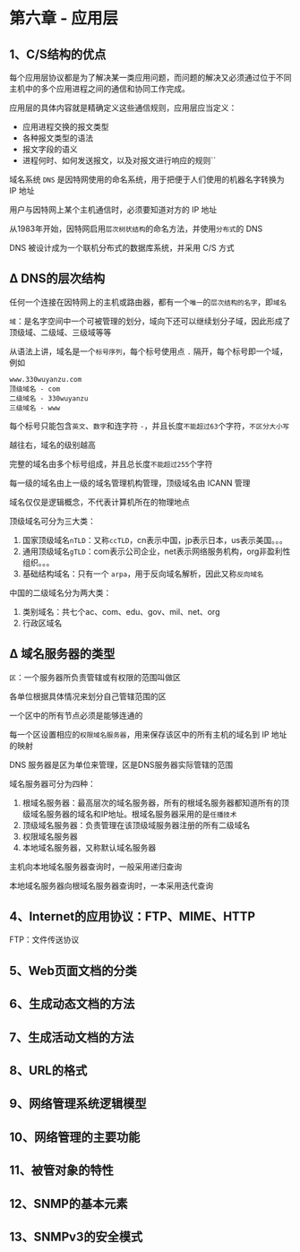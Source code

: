 
# 第六章 - 应用层

## 1、C/S结构的优点<Badge text="TODO" type="error"/>

每个应用层协议都是为了解决某一类应用问题，而问题的解决又必须通过位于不同主机中的多个应用进程之间的通信和协同工作完成。

应用层的具体内容就是精确定义这些通信规则，应用层应当定义：

- 应用进程交换的报文类型
- 各种报文类型的语法
- 报文字段的语义
- 进程何时、如何发送报文，以及对报文进行响应的规则``

域名系统 `DNS` 是因特网使用的命名系统，用于把便于人们使用的机器名字转换为 IP 地址

用户与因特网上某个主机通信时，必须要知道对方的 IP 地址

从1983年开始，因特网启用`层次树状结构`的命名方法，并使用`分布式`的 DNS

DNS 被设计成为一个联机分布式的数据库系统，并采用 C/S 方式

## Δ DNS的层次结构

任何一个连接在因特网上的主机或路由器，都有一个`唯一`的`层次结构的名字`，即`域名`

`域`：是名字空间中一个可被管理的划分，域向下还可以继续划分子域，因此形成了顶级域、二级域、三级域等等

从语法上讲，域名是一个`标号序列`，每个标号使用点 `.` 隔开，每个标号即一个域，例如

```text
www.330wuyanzu.com
顶级域名 - com
二级域名 - 330wuyanzu
三级域名 - www
```

每个标号只能包含`英文`、`数字`和连字符 `-`，并且长度`不能超过63`个字符，`不区分大小写`

越往右，域名的级别越高

完整的域名由多个标号组成，并且总长度`不能超过255`个字符

每一级的域名由上一级的域名管理机构管理，顶级域名由 ICANN 管理

域名仅仅是逻辑概念，不代表计算机所在的物理地点

顶级域名可分为三大类：

1. 国家顶级域名`nTLD`：又称`ccTLD`，cn表示中国，jp表示日本，us表示美国。。。
2. 通用顶级域名`gTLD`：com表示公司企业，net表示网络服务机构，org非盈利性组织。。。
3. 基础结构域名：只有一个 `arpa`，用于反向域名解析，因此又称`反向域名`

中国的二级域名分为两大类：

1. 类别域名：共七个ac、com、edu、gov、mil、net、org
2. 行政区域名

## Δ 域名服务器的类型

`区`：一个服务器所负责管辖或有权限的范围叫做区

各单位根据具体情况来划分自己管辖范围的区

一个区中的所有节点必须是能够连通的

每一个区设置相应的`权限域名服务器`，用来保存该区中的所有主机的域名到 IP 地址的映射

DNS 服务器是区为单位来管理，区是DNS服务器实际管辖的范围

域名服务器可分为四种：

1. 根域名服务器：最高层次的域名服务器，所有的根域名服务器都知道所有的顶级域名服务器的域名和IP地址。根域名服务器采用的是`任播技术`
2. 顶级域名服务器：负责管理在该顶级域服务器注册的所有二级域名
3. 权限域名服务器
4. 本地域名服务器，又称默认域名服务器

主机向本地域名服务器查询时，一般采用递归查询

本地域名服务器向根域名服务器查询时，一本采用迭代查询

## 4、Internet的应用协议：FTP、MIME、HTTP

FTP：文件传送协议

## 5、Web页面文档的分类

## 6、生成动态文档的方法

## 7、生成活动文档的方法

## 8、URL的格式

## 9、网络管理系统逻辑模型

## 10、网络管理的主要功能

## 11、被管对象的特性

## 12、SNMP的基本元素

## 13、SNMPv3的安全模式